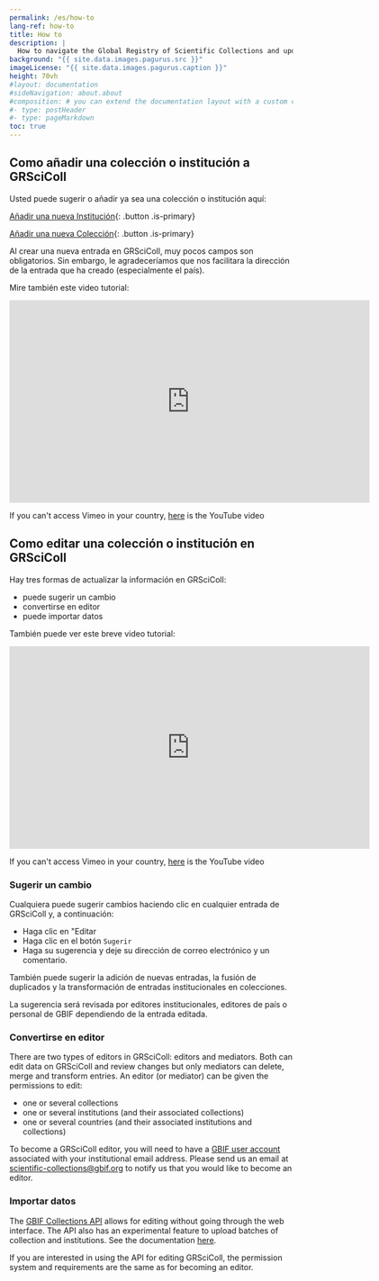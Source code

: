 ```yaml
---
permalink: /es/how-to
lang-ref: how-to
title: How to
description: |
  How to navigate the Global Registry of Scientific Collections and update its content
background: "{{ site.data.images.pagurus.src }}"
imageLicense: "{{ site.data.images.pagurus.caption }}"
height: 70vh
#layout: documentation
#sideNavigation: about.about
#composition: # you can extend the documentation layout with a custom composition
#- type: postHeader
#- type: pageMarkdown
toc: true
---
```


## Como añadir una colección o institución a GRSciColl

Usted puede sugerir o añadir ya sea una colección o institución aquí:

[Añadir una nueva Institución](https://registry.gbif.org/institution/create){: .button .is-primary}

[Añadir una nueva Colección](https://registry.gbif.org/collection/create){: .button .is-primary}

Al crear una nueva entrada en GRSciColl, muy pocos campos son obligatorios. Sin embargo, le agradeceríamos que nos facilitara la dirección de la entrada que ha creado (especialmente el país).

Mire también este video tutorial:
<iframe title="vimeo-player" src="https://player.vimeo.com/video/649977782?h=fb1d926798" width="640" height="360" frameborder="0"    allowfullscreen></iframe>

If you can't access Vimeo in your country, [here](https://www.youtube.com/watch?v=R6ftJ61oOn4) is the YouTube video

## Como editar una colección o institución en GRSciColl

Hay tres formas de actualizar la información en GRSciColl:
* puede sugerir un cambio
* convertirse en editor
* puede importar datos

También puede ver este breve video tutorial:
<iframe title="vimeo-player" src="https://player.vimeo.com/video/649977825?h=a0068cfcd8" width="640" height="360" frameborder="0"    allowfullscreen></iframe>

If you can't access Vimeo in your country, [here](https://www.youtube.com/watch?v=rgMQK9qFVfs) is the YouTube video

### Sugerir un cambio

Cualquiera puede sugerir cambios haciendo clic en cualquier entrada de GRSciColl y, a continuación:
* Haga clic en "Editar
* Haga clic en el botón `Sugerir`
* Haga su sugerencia y deje su dirección de correo electrónico y un comentario.

También puede sugerir la adición de nuevas entradas, la fusión de duplicados y la transformación de entradas institucionales en colecciones.

La sugerencia será revisada por editores institucionales, editores de país o personal de GBIF dependiendo de la entrada editada.

### Convertirse en editor

There are two types of editors in GRSciColl: editors and mediators. Both can edit data on GRSciColl and review changes but only mediators can delete, merge and transform entries. An editor (or mediator) can be given the permissions to edit:
* one or several collections
* one or several institutions (and their associated collections)
* one or several countries (and their associated institutions and collections)

To become a GRSciColl editor, you will need to have a [GBIF user account](https://www.gbif.org/user/profile) associated with your institutional email address. Please send us an email at scientific-collections@gbif.org to notify us that you would like to become an editor.

### Importar datos

The [GBIF Collections API](https://www.gbif.org/developer/registry#collections) allows for editing without going through the web interface. The API also has an experimental feature to upload batches of collection and institutions. See the documentation [here](https://github.com/gbif/registry/blob/dev/docs/grscicoll_batches.md).

If you are interested in using the API for editing GRSciColl, the permission system and requirements are the same as for becoming an editor.
